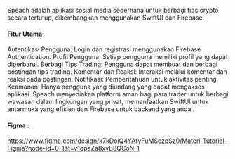 Speach adalah aplikasi sosial media sederhana untuk berbagi tips crypto secara tertutup, dikembangkan menggunakan SwiftUI dan Firebase.

#### Fitur Utama:
Autentikasi Pengguna: Login dan registrasi menggunakan Firebase Authentication.
Profil Pengguna: Setiap pengguna memiliki profil yang dapat diperbarui.
Berbagi Tips Trading: Pengguna dapat membuat dan berbagi postingan tips trading.
Komentar dan Reaksi: Interaksi melalui komentar dan reaksi pada postingan.
Notifikasi: Pemberitahuan untuk aktivitas penting.
Keamanan: Hanya pengguna yang diundang yang dapat mengakses aplikasi.
Speach menyediakan platform aman bagi para trader untuk berbagi wawasan dalam lingkungan yang privat, memanfaatkan SwiftUI untuk antarmuka yang efisien dan Firebase untuk backend yang andal.

#### Figma :
https://www.figma.com/design/k7kDoiQ4YAfyFuMSezpSz0/Materi-Tutorial-Figma?node-id=0-1&t=v1qpaZa8xvB8QCoN-1
